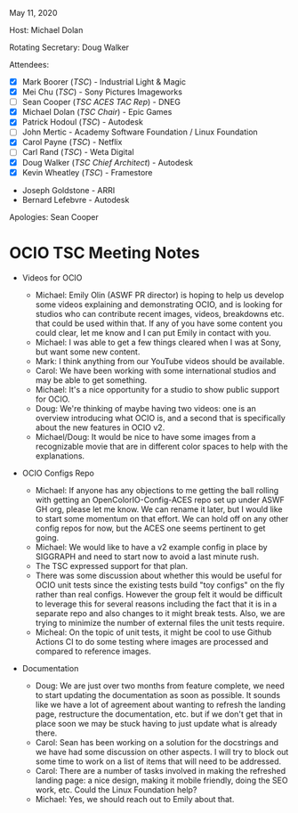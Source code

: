 <!-- SPDX-License-Identifier: CC-BY-4.0 -->
<!-- Copyright Contributors to the OpenColorIO Project. -->

May 11, 2020

Host: Michael Dolan

Rotating Secretary: Doug Walker

Attendees:
  * [x] Mark Boorer (_TSC_) - Industrial Light & Magic
  * [x] Mei Chu (_TSC_) - Sony Pictures Imageworks
  * [ ] Sean Cooper (_TSC ACES TAC Rep_) - DNEG
  * [x] Michael Dolan (_TSC Chair_) - Epic Games
  * [x] Patrick Hodoul (_TSC_) - Autodesk
  * [ ] John Mertic - Academy Software Foundation / Linux Foundation
  * [x] Carol Payne (_TSC_) - Netflix
  * [ ] Carl Rand (_TSC_) - Weta Digital
  * [x] Doug Walker (_TSC Chief Architect_) - Autodesk
  * [x] Kevin Wheatley (_TSC_) - Framestore
  * Joseph Goldstone - ARRI
  * Bernard Lefebvre - Autodesk

Apologies:
  Sean Cooper

# **OCIO TSC Meeting Notes**

* Videos for OCIO
    - Michael: Emily Olin (ASWF PR director) is hoping to help us develop some videos explaining 
      and demonstrating OCIO, and is looking for studios who can contribute recent images, videos, 
      breakdowns etc. that could be used within that. If any of you have some content you could 
      clear, let me know and I can put Emily in contact with you.
    - Michael: I was able to get a few things cleared when I was at Sony, but want some new content.
    - Mark: I think anything from our YouTube videos should be available.
    - Carol: We have been working with some international studios and may be able to get something.
    - Michael: It's a nice opportunity for a studio to show public support for OCIO.
    - Doug: We're thinking of maybe having two videos: one is an overview introducing what OCIO is,
      and a second that is specifically about the new features in OCIO v2.
    - Michael/Doug: It would be nice to have some images from a recognizable movie that are in
      different color spaces to help with the explanations.

* OCIO Configs Repo
    - Michael: If anyone has any objections to me getting the ball rolling with getting an 
      OpenColorIO-Config-ACES repo set up under ASWF GH org, please let me know. We can rename it 
      later, but I would like to start some momentum on that effort. We can hold off on any other 
      config repos for now, but the ACES one seems pertinent to get going.
    - Michael: We would like to have a v2 example config in place by SIGGRAPH and need to start now 
      to avoid a last minute rush.
    - The TSC expressed support for that plan.
    - There was some discussion about whether this would be useful for OCIO unit tests since the
      existing tests build "toy configs" on the fly rather than real configs.  However the group
      felt it would be difficult to leverage this for several reasons including the fact that it
      is in a separate repo and also changes to it might break tests.  Also, we are trying to
      minimize the number of external files the unit tests require.
    - Micheal: On the topic of unit tests, it might be cool to use Github Actions CI to do some
      testing where images are processed and compared to reference images.

* Documentation
    - Doug: We are just over two months from feature complete, we need to start updating the 
      documentation as soon as possible.  It sounds like we have a lot of agreement about wanting
      to refresh the landing page, restructure the documentation, etc. but if we don't get that
      in place soon we may be stuck having to just update what is already there.
    - Carol: Sean has been working on a solution for the docstrings and we have had some
      discussion on other aspects.  I will try to block out some time to work on a list of items
      that will need to be addressed. 
    - Carol: There are a number of tasks involved in making the refreshed landing page: a nice 
      design, making it mobile friendly, doing the SEO work, etc.  Could the Linux Foundation help?
    - Michael: Yes, we should reach out to Emily about that.
